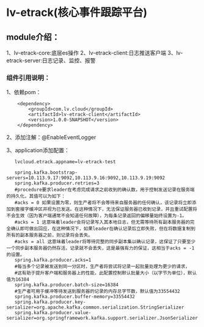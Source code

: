 # lv-etrack(核心事件跟踪平台)

   ## module介绍：
   
   1、lv-etrack-core:底层es操作
   2、lv-etrack-client:日志推送客户端
   3、lv-etrack-server:日志记录、监控、报警
     
   ### 组件引用说明：
   1、依赖pom：
        
        <dependency>
            <groupId>com.lv.cloud</groupId>
            <artifactId>lv-etrack-client</artifactId>
            <version>1.0.0-SNAPSHOT</version>
        </dependency>
        
   2、添加注解：@EnableEventLogger
   
   3、application添加配置：
   
       lvcloud.etrack.appname=lv-etrack-test
       
       spring.kafka.bootstrap-servers=10.113.9.17:9092,10.113.9.16:9092,10.113.9.19:9092
       spring.kafka.producer.retries=3
       #procedure要求leader在考虑完成请求之前收到的确认数，用于控制发送记录在服务端的持久化，其值可以为如下：
       #acks = 0 如果设置为零，则生产者将不会等待来自服务器的任何确认，该记录将立即添加到套接字缓冲区并视为已发送。在这种情况下，无法保证服务器已收到记录，并且重试配置将不会生效（因为客户端通常不会知道任何故障），为每条记录返回的偏移量始终设置为-1。
       #acks = 1 这意味着leader会将记录写入其本地日志，但无需等待所有副本服务器的完全确认即可做出回应，在这种情况下，如果leader在确认记录后立即失败，但在将数据复制到所有的副本服务器之前，则记录将会丢失。
       #acks = all 这意味着leader将等待完整的同步副本集以确认记录，这保证了只要至少一个同步副本服务器仍然存活，记录就不会丢失，这是最强有力的保证，这相当于acks = -1的设置。
       spring.kafka.producer.acks=1
       #每当多个记录被发送到同一分区时，生产者将尝试将记录一起批量处理为更少的请求， 
       #这有助于提升客户端和服务器上的性能，此配置控制默认批量大小（以字节为单位），默认值为16384
       spring.kafka.producer.batch-size=16384
       #生产者可用于缓冲等待发送到服务器的记录的内存总字节数，默认值为33554432
       spring.kafka.producer.buffer-memory=33554432
       spring.kafka.producer.key-serializer=org.apache.kafka.common.serialization.StringSerializer
       spring.kafka.producer.value-serializer=org.springframework.kafka.support.serializer.JsonSerializer
       
